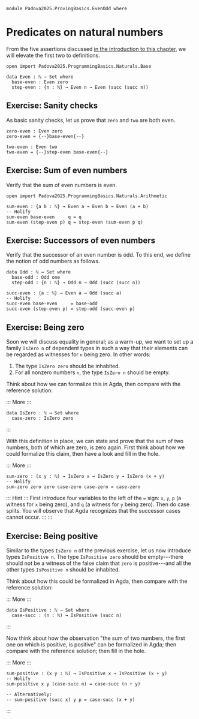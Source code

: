 ```
module Padova2025.ProvingBasics.EvenOdd where
```

# Predicates on natural numbers

From the five assertions discussed [in the introduction to this
chapter](Padova2025.ProvingBasics.html), we will elevate the first two to
definitions.

```
open import Padova2025.ProgrammingBasics.Naturals.Base

data Even : ℕ → Set where
  base-even : Even zero
  step-even : {n : ℕ} → Even n → Even (succ (succ n))
```


## Exercise: Sanity checks

As basic sanity checks, let us prove that `zero` and `two` are both even.

```
zero-even : Even zero
zero-even = {--}base-even{--}

two-even : Even two
two-even = {--}step-even base-even{--}
```


## Exercise: Sum of even numbers

Verify that the sum of even numbers is even.

```
open import Padova2025.ProgrammingBasics.Naturals.Arithmetic
```

```
sum-even : {a b : ℕ} → Even a → Even b → Even (a + b)
-- Holify
sum-even base-even     q = q
sum-even (step-even p) q = step-even (sum-even p q)
```


## Exercise: Successors of even numbers

Verify that the successor of an even number is odd. To this end, we define the
notion of odd numbers as follows.

```
data Odd : ℕ → Set where
  base-odd : Odd one
  step-odd : {n : ℕ} → Odd n → Odd (succ (succ n))
```

```
succ-even : {a : ℕ} → Even a → Odd (succ a)
-- Holify
succ-even base-even     = base-odd
succ-even (step-even p) = step-odd (succ-even p)
```


## Exercise: Being zero

Soon we will discuss equality in general; as a warm-up, we want to set up a
family `IsZero n` of dependent types in such a way that their elements can be
regarded as witnesses for `n` being zero. In other words:

1. The type `IsZero zero` should be inhabited.
2. For all nonzero numbers `n`, the type `IsZero n` should be empty.

Think about how we can formalize this in Agda, then compare with the reference
solution:

::: More :::
```
data IsZero : ℕ → Set where
  case-zero : IsZero zero
```
:::

With this definition in place, we can state and prove that the sum of two
numbers, both of which are zero, is zero again. First think about how we could
formalize this claim, then have a look and fill in the hole.

::: More :::
```
sum-zero : (x y : ℕ) → IsZero x → IsZero y → IsZero (x + y)
-- Holify
sum-zero zero zero case-zero case-zero = case-zero
```

::: Hint :::
First introduce four variables to the left of the `=` sign: `x`, `y`, `p` (a
witness for `x` being zero), and `q` (a witness for `y` being zero). Then do
case splits. You will observe that Agda recognizes that the successor cases
cannot occur.
:::
:::


## Exercise: Being positive

Similar to the types `IsZero n` of the previous exercise, let us now introduce
types `IsPositive n`. The type `IsPositive zero` should be empty---there should
not be a witness of the false claim that `zero` is positive---and all the other
types `IsPositive n` should be inhabited.

Think about how this could be formalized in Agda, then compare with the
reference solution:

::: More :::
```
data IsPositive : ℕ → Set where
  case-succ : (n : ℕ) → IsPositive (succ n)
```
:::

Now think about how the observation "the sum of two numbers, the first one on
which is positive, is positive" can be formalized in Agda; then compare with
the reference solution; then fill in the hole.

::: More :::
```
sum-positive : (x y : ℕ) → IsPositive x → IsPositive (x + y)
-- Holify
sum-positive x y (case-succ n) = case-succ (n + y)

-- Alternatively:
-- sum-positive (succ x) y p = case-succ (x + y)
```
:::
